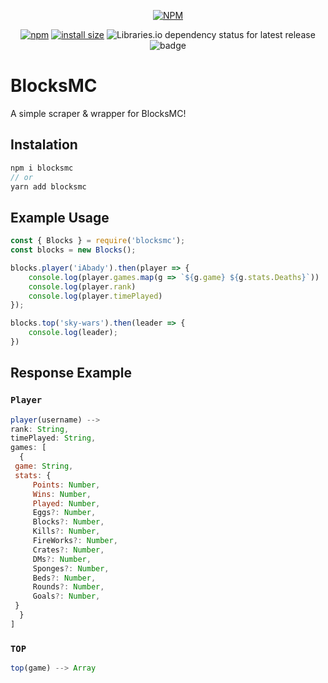 <div align="center">

[![NPM](https://nodei.co/npm/blocksmc.png?downloads=true&downloadRank=true&stars=true)](https://nodei.co/npm/blocksmc/)

[![npm](https://img.shields.io/npm/v/blocksmc.svg)](https://www.npmjs.com/package/blocksmc)
[![install size](https://packagephobia.now.sh/badge?p=blocksmc)](https://packagephobia.now.sh/result?p=blocksmc)
![Libraries.io dependency status for latest release](https://img.shields.io/librariesio/release/npm/blocksmc.svg)
![badge](https://github.com/iiAbady/blocksmc/workflows/Test/badge.svg)

</div>


# BlocksMC 
A simple scraper & wrapper for BlocksMC!

## Instalation
```js
npm i blocksmc
// or
yarn add blocksmc
```

## Example Usage
```js
const { Blocks } = require('blocksmc');
const blocks = new Blocks();

blocks.player('iAbady').then(player => {
    console.log(player.games.map(g => `${g.game} ${g.stats.Deaths}`))
    console.log(player.rank)
    console.log(player.timePlayed)
});

blocks.top('sky-wars').then(leader => {
    console.log(leader);
})
```

## Response Example

### `Player`
```js
player(username) --> 
rank: String,
timePlayed: String,
games: [
  {
 game: String,
 stats: {
     Points: Number,
     Wins: Number,
     Played: Number,
     Eggs?: Number,
     Blocks?: Number,
     Kills?: Number,
     FireWorks?: Number,
     Crates?: Number,
     DMs?: Number,
     Sponges?: Number,
     Beds?: Number,
     Rounds?: Number,
     Goals?: Number,
 }
  }
]
```

### `TOP`
```js
top(game) --> Array
```
